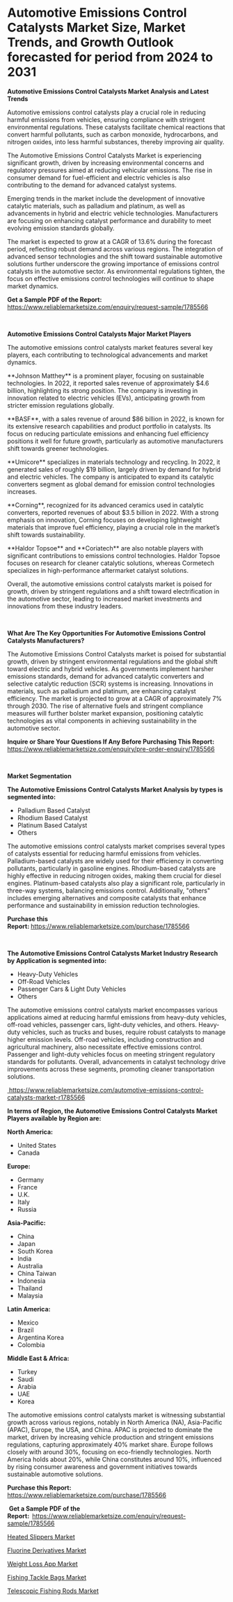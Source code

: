 <p><h1>Automotive Emissions Control Catalysts Market Size, Market Trends, and Growth Outlook forecasted for period from 2024 to 2031</h1></p><p><strong>Automotive Emissions Control Catalysts Market Analysis and Latest Trends</strong></p>
<p><p>Automotive emissions control catalysts play a crucial role in reducing harmful emissions from vehicles, ensuring compliance with stringent environmental regulations. These catalysts facilitate chemical reactions that convert harmful pollutants, such as carbon monoxide, hydrocarbons, and nitrogen oxides, into less harmful substances, thereby improving air quality.</p><p>The Automotive Emissions Control Catalysts Market is experiencing significant growth, driven by increasing environmental concerns and regulatory pressures aimed at reducing vehicular emissions. The rise in consumer demand for fuel-efficient and electric vehicles is also contributing to the demand for advanced catalyst systems.</p><p>Emerging trends in the market include the development of innovative catalytic materials, such as palladium and platinum, as well as advancements in hybrid and electric vehicle technologies. Manufacturers are focusing on enhancing catalyst performance and durability to meet evolving emission standards globally.</p><p>The market is expected to grow at a CAGR of 13.6% during the forecast period, reflecting robust demand across various regions. The integration of advanced sensor technologies and the shift toward sustainable automotive solutions further underscore the growing importance of emissions control catalysts in the automotive sector. As environmental regulations tighten, the focus on effective emissions control technologies will continue to shape market dynamics.</p></p>
<p><strong>Get a Sample PDF of the Report:&nbsp;</strong> <a href="https://www.reliablemarketsize.com/enquiry/request-sample/1785566?utm_campaign=1838&utm_medium=2&utm_source=Github&utm_content=ia&utm_term=18122024&utm_id=automotive-emissions-control-catalysts">https://www.reliablemarketsize.com/enquiry/request-sample/1785566</a></p>
<p>&nbsp;</p>
<p><strong>Automotive Emissions Control Catalysts Major Market Players</strong></p>
<p><p>The automotive emissions control catalysts market features several key players, each contributing to technological advancements and market dynamics. </p><p>**Johnson Matthey** is a prominent player, focusing on sustainable technologies. In 2022, it reported sales revenue of approximately $4.6 billion, highlighting its strong position. The company is investing in innovation related to electric vehicles (EVs), anticipating growth from stricter emission regulations globally.</p><p>**BASF**, with a sales revenue of around $86 billion in 2022, is known for its extensive research capabilities and product portfolio in catalysts. Its focus on reducing particulate emissions and enhancing fuel efficiency positions it well for future growth, particularly as automotive manufacturers shift towards greener technologies.</p><p>**Umicore** specializes in materials technology and recycling. In 2022, it generated sales of roughly $19 billion, largely driven by demand for hybrid and electric vehicles. The company is anticipated to expand its catalytic converters segment as global demand for emission control technologies increases.</p><p>**Corning**, recognized for its advanced ceramics used in catalytic converters, reported revenues of about $3.5 billion in 2022. With a strong emphasis on innovation, Corning focuses on developing lightweight materials that improve fuel efficiency, playing a crucial role in the market’s shift towards sustainability.</p><p>**Haldor Topsoe** and **Coriatech** are also notable players with significant contributions to emissions control technologies. Haldor Topsoe focuses on research for cleaner catalytic solutions, whereas Cormetech specializes in high-performance aftermarket catalyst solutions. </p><p>Overall, the automotive emissions control catalysts market is poised for growth, driven by stringent regulations and a shift toward electrification in the automotive sector, leading to increased market investments and innovations from these industry leaders.</p></p>
<p>&nbsp;</p>
<p><strong>What Are The Key Opportunities For Automotive Emissions Control Catalysts Manufacturers?</strong></p>
<p><p>The Automotive Emissions Control Catalysts market is poised for substantial growth, driven by stringent environmental regulations and the global shift toward electric and hybrid vehicles. As governments implement harsher emissions standards, demand for advanced catalytic converters and selective catalytic reduction (SCR) systems is increasing. Innovations in materials, such as palladium and platinum, are enhancing catalyst efficiency. The market is projected to grow at a CAGR of approximately 7% through 2030. The rise of alternative fuels and stringent compliance measures will further bolster market expansion, positioning catalytic technologies as vital components in achieving sustainability in the automotive sector.</p></p>
<p><strong>Inquire or Share Your Questions If Any Before Purchasing This Report:</strong> <a href="https://www.reliablemarketsize.com/enquiry/pre-order-enquiry/1785566?utm_campaign=1838&utm_medium=2&utm_source=Github&utm_content=ia&utm_term=18122024&utm_id=automotive-emissions-control-catalysts">https://www.reliablemarketsize.com/enquiry/pre-order-enquiry/1785566</a></p>
<p>&nbsp;</p>
<p><strong>Market Segmentation</strong></p>
<p><strong>The Automotive Emissions Control Catalysts Market Analysis by types is segmented into:</strong></p>
<p><ul><li>Palladium Based Catalyst</li><li>Rhodium Based Catalyst</li><li>Platinum Based Catalyst</li><li>Others</li></ul></p>
<p><p>The automotive emissions control catalysts market comprises several types of catalysts essential for reducing harmful emissions from vehicles. Palladium-based catalysts are widely used for their efficiency in converting pollutants, particularly in gasoline engines. Rhodium-based catalysts are highly effective in reducing nitrogen oxides, making them crucial for diesel engines. Platinum-based catalysts also play a significant role, particularly in three-way systems, balancing emissions control. Additionally, "others" includes emerging alternatives and composite catalysts that enhance performance and sustainability in emission reduction technologies.</p></p>
<p><strong>Purchase this Report:&nbsp;</strong><a href="https://www.reliablemarketsize.com/purchase/1785566?utm_campaign=1838&utm_medium=2&utm_source=Github&utm_content=ia&utm_term=18122024&utm_id=automotive-emissions-control-catalysts">https://www.reliablemarketsize.com/purchase/1785566</a></p>
<p>&nbsp;</p>
<p><strong>The Automotive Emissions Control Catalysts Market Industry Research by Application is segmented into:</strong></p>
<p><ul><li>Heavy-Duty Vehicles</li><li>Off-Road Vehicles</li><li>Passenger Cars & Light Duty Vehicles</li><li>Others</li></ul></p>
<p><p>The automotive emissions control catalysts market encompasses various applications aimed at reducing harmful emissions from heavy-duty vehicles, off-road vehicles, passenger cars, light-duty vehicles, and others. Heavy-duty vehicles, such as trucks and buses, require robust catalysts to manage higher emission levels. Off-road vehicles, including construction and agricultural machinery, also necessitate effective emissions control. Passenger and light-duty vehicles focus on meeting stringent regulatory standards for pollutants. Overall, advancements in catalyst technology drive improvements across these segments, promoting cleaner transportation solutions.</p></p>
<p><a href="https://www.reliablemarketsize.com/automotive-emissions-control-catalysts-market-r1785566?utm_campaign=1838&utm_medium=2&utm_source=Github&utm_content=ia&utm_term=18122024&utm_id=automotive-emissions-control-catalysts">&nbsp;https://www.reliablemarketsize.com/automotive-emissions-control-catalysts-market-r1785566</a></p>
<p><strong>In terms of Region, the Automotive Emissions Control Catalysts Market Players available by Region are:</strong></p>
<p>
    <p> <strong> North America: </strong>
        <ul>
            <li>United States</li>
            <li>Canada</li>
        </ul>
        </p> 
    <p> <strong> Europe: </strong>
        <ul>
            <li>Germany</li>
            <li>France</li>
            <li>U.K.</li>
            <li>Italy</li>
            <li>Russia</li>
        </ul>
        </p> 
    <p> <strong> Asia-Pacific: </strong>
        <ul>
            <li>China</li>
            <li>Japan</li>
            <li>South Korea</li>
            <li>India</li>
            <li>Australia</li>
            <li>China Taiwan</li>
            <li>Indonesia</li>
            <li>Thailand</li>
            <li>Malaysia</li>
        </ul>
        </p> 
    <p> <strong> Latin America: </strong>
        <ul>
            <li>Mexico</li>
            <li>Brazil</li>
            <li>Argentina Korea</li>
            <li>Colombia</li>
        </ul>
        </p> 
    <p> <strong> Middle East & Africa: </strong>
        <ul>
            <li>Turkey</li>
            <li>Saudi</li>
            <li>Arabia</li>
            <li>UAE</li>
            <li>Korea</li>
        </ul>
    </p>
    </p>
<p><p>The automotive emissions control catalysts market is witnessing substantial growth across various regions, notably in North America (NA), Asia-Pacific (APAC), Europe, the USA, and China. APAC is projected to dominate the market, driven by increasing vehicle production and stringent emissions regulations, capturing approximately 40% market share. Europe follows closely with around 30%, focusing on eco-friendly technologies. North America holds about 20%, while China constitutes around 10%, influenced by rising consumer awareness and government initiatives towards sustainable automotive solutions.</p></p>
<p><strong>Purchase this Report: </strong><a href="https://www.reliablemarketsize.com/purchase/1785566?utm_campaign=1838&utm_medium=2&utm_source=Github&utm_content=ia&utm_term=18122024&utm_id=automotive-emissions-control-catalysts">https://www.reliablemarketsize.com/purchase/1785566</a></p>
<p>&nbsp;<strong>Get a Sample PDF of the Report:&nbsp;&nbsp;</strong><a href="https://www.reliablemarketsize.com/enquiry/request-sample/1785566?utm_campaign=1838&utm_medium=2&utm_source=Github&utm_content=ia&utm_term=18122024&utm_id=automotive-emissions-control-catalysts">https://www.reliablemarketsize.com/enquiry/request-sample/1785566</a></p>
<p><strong></strong></p>
<p><p><a href="https://www.linkedin.com/pulse/global-heated-slippers-market-study-2024-2031-76-cagr-in-depth-2svre?utm_campaign=1838&utm_medium=2&utm_source=Github&utm_content=ia&utm_term=18122024&utm_id=automotive-emissions-control-catalysts">Heated Slippers Market</a></p><p><a href="https://www.linkedin.com/pulse/fluorine-derivatives-market-overview-industry-growth-worth-projected-gmpze?utm_campaign=1838&utm_medium=2&utm_source=Github&utm_content=ia&utm_term=18122024&utm_id=automotive-emissions-control-catalysts">Fluorine Derivatives Market</a></p><p><a href="https://www.linkedin.com/pulse/weight-loss-app-market-outlook-2024-2031-comprehensive-size-mmkqf?utm_campaign=1838&utm_medium=2&utm_source=Github&utm_content=ia&utm_term=18122024&utm_id=automotive-emissions-control-catalysts">Weight Loss App Market</a></p><p><a href="https://www.linkedin.com/pulse/detailed-examination-fishing-tackle-bags-market-macro-overview-tlrsc?utm_campaign=1838&utm_medium=2&utm_source=Github&utm_content=ia&utm_term=18122024&utm_id=automotive-emissions-control-catalysts">Fishing Tackle Bags Market</a></p><p><a href="https://www.linkedin.com/pulse/comprehensive-analysis-telescopic-fishing-rods-market-size-share-mxxtf?utm_campaign=1838&utm_medium=2&utm_source=Github&utm_content=ia&utm_term=18122024&utm_id=automotive-emissions-control-catalysts">Telescopic Fishing Rods Market</a></p></p>